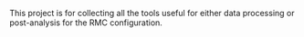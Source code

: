This project is for collecting all the tools useful for either data processing or post-analysis for the RMC configuration.